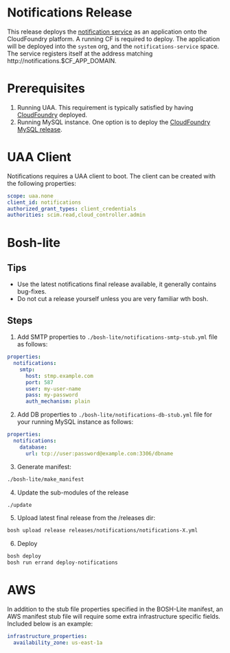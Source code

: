 # Notifications Release
This release deploys the [notification service](https://github.com/cloudfoundry-incubator/notifications) as an application onto the CloudFoundry platform.
A running CF is required to deploy.
The application will be deployed into the `system` org, and the `notifications-service` space.
The service registers itself at the address matching http://notifications.$CF_APP_DOMAIN.

# Prerequisites
1. Running UAA. This requirement is typically satisfied by having [CloudFoundry](https://github.com/cloudfoundry/cf-release) deployed.
1. Running MySQL instance. One option is to deploy the [CloudFoundry MySQL release](https://github.com/cloudfoundry/cf-mysql-release).

# UAA Client
Notifications requires a UAA client to boot. The client can be created with the following properties:
```yaml
scope: uaa.none
client_id: notifications
authorized_grant_types: client_credentials
authorities: scim.read,cloud_controller.admin
```

# Bosh-lite

## Tips
- Use the latest notifications final release available, it generally contains bug-fixes.
- Do not cut a release yourself unless you are very familiar wth bosh.

## Steps
1. Add SMTP properties to `./bosh-lite/notifications-smtp-stub.yml` file as follows:
  ```yaml
  properties:
    notifications:
      smtp:
        host: stmp.example.com
        port: 587
        user: my-user-name
        pass: my-password
        auth_mechanism: plain
  ```

2. Add DB properties to `./bosh-lite/notifications-db-stub.yml` file for your running
   MySQL instance as follows:
  ```yaml
  properties:
    notifications:
      database:
        url: tcp://user:password@example.com:3306/dbname
  ```


3. Generate manifest:
  ```bash
  ./bosh-lite/make_manifest
  ```

4. Update the sub-modules of the release
  ```bash
  ./update
  ```

5. Upload latest final release from the /releases dir:
  ```bash
  bosh upload release releases/notifications/notifications-X.yml
  ```

6. Deploy
  ```bash
  bosh deploy
  bosh run errand deploy-notifications
  ```

# AWS
In addition to the stub file properties specified in the BOSH-Lite manifest, an AWS manifest stub file will require
some extra infrastructure specific fields. Included below is an example:
```yaml
infrastructure_properties:
  availability_zone: us-east-1a
```
